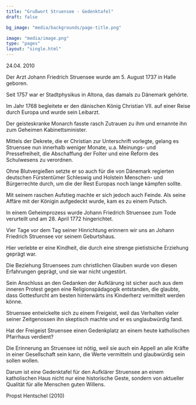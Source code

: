 ```yaml
---
title: "Grußwort Struensee - Gedenktafel"
draft: false

bg_image: "media/backgrounds/page-title.png"

image: "media/image.png"
type: "pages"
layout: "single.html"
---
```


24.04. 2010



Der Arzt Johann Friedrich Struensee wurde am 5. August 1737 in Halle geboren.

Seit 1757 war er Stadtphysikus in Altona, das damals zu Dänemark gehörte.

Im Jahr 1768 begleitete er den dänischen König Christian VII. auf einer Reise durch Europa und wurde sein Leibarzt.

Der geisteskranke Monarch fasste rasch Zutrauen zu ihm und ernannte ihn zum Geheimen Kabinettsminister.

Mittels der Dekrete, die er Christian zur Unterschrift vorlegte, gelang es Struensee nun innerhalb weniger Monate, u.a. Meinungs- und Pressefreiheit, die Abschaffung der Folter und eine Reform des Schulwesens zu verordnen.

Ohne Blutvergießen setzte er so auch für die von Dänemark regierten deutschen Fürstentümer Schleswig und Holstein Menschen- und Bürgerrechte durch, um die der Rest Europas noch lange kämpfen sollte.

Mit seinem raschen Aufstieg machte er sich jedoch auch Feinde. Als seine Affäre mit der Königin aufgedeckt wurde, kam es zu einem Putsch.

In einem Geheimprozess wurde Johann Friedrich Struensee zum Tode verurteilt und am 28. April 1772 hingerichtet.



Vier Tage vor dem Tag seiner Hinrichtung erinnern wir uns an Johann Friedrich Struensee vor seinem Geburtshaus.

Hier verlebte er eine Kindheit, die durch eine strenge pietistsiche Erziehung geprägt war.

Die Beziehung Struensees zum christlichen Glauben wurde von diesen Erfahrungen geprägt, und sie war nicht ungestört.

Sein Anschluss an den Gedanken der Aufklärung ist sicher auch aus dem inneren Protest gegen eine Religionspädagogik entstanden, die glaubte, dass Gottesfurcht am besten hinterwärts ins Kinderherz vermittelt werden könne.

Struensee entwickelte sich zu einem Freigeist, weil das Verhalten vieler seiner Zeitgenossen ihn skeptisch machte und er es unglaubwürdig fand.

Hat der Freigeist Struensee einen Gedenkplatz an einem heute katholischen Pfarrhaus verdient?

Die Erinnerung an Struensee ist nötig, weil sie auch ein Appell an alle Kräfte in einer Gesellschaft sein kann, die Werte vermitteln und glaubwürdig sein sollen wollen.

Darum ist eine Gedenktafel für den Aufklärer Struensee an einem katholischen Haus nicht nur eine historische Geste, sondern von aktueller Qualität für alle Menschen guten Willens.

Propst Hentschel (2010)

